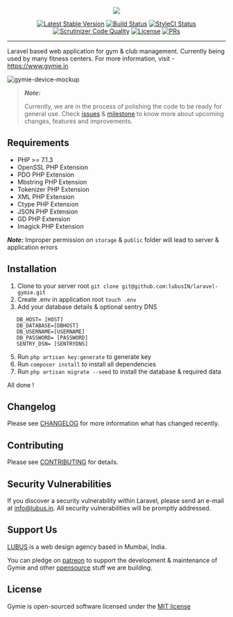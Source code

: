 <p  align="center"><img  src="https://user-images.githubusercontent.com/1039236/36820389-964422c0-1d13-11e8-8dac-d58014f59c24.png"></p>

<p align="center">
<a href="https://github.com/lubusIN/laravel-gymie/releases"><img src="https://img.shields.io/github/release/lubusIN/laravel-gymie.svg?style=flat-square" alt="Latest Stable Version"></a>
<a href="https://scrutinizer-ci.com/g/lubusIN/laravel-gymie/build-status/master"><img src="https://img.shields.io/scrutinizer/build/g/lubusIN/laravel-gymie.svg?style=flat-square" alt="Build Status"></a>
<a href="https://styleci.io/repos/123349662"><img src="https://styleci.io/repos/123349662/shield" alt="StyleCI Status"></a>
<a href="https://scrutinizer-ci.com/g/lubusIN/laravel-gymie"><img src="https://img.shields.io/scrutinizer/g/lubusin/laravel-gymie.svg?style=flat-square" alt="Scrutinizer Code Quality"></a>
<a href="https://github.com/lubusIN/laravel-gymie/blob/master/LICENSE.md"><img src="https://img.shields.io/badge/License-MIT-brightgreen.svg?style=flat-square" alt="License"></a>
<a href="https://github.com/lubusin/laravel-gymie/blob/master/contributing.md"><img src="https://img.shields.io/badge/PRs-welcome-brightgreen.svg?style=flat-square" alt="PRs"></a>
</p>

----------

Laravel based web application for gym & club management. Currently being used by many fitness centers. For more information, visit - https://www.gymie.in
 
![gymie-device-mockup](https://user-images.githubusercontent.com/1039236/36820312-3f709262-1d13-11e8-8ee6-0529120b8ac1.png)

  

> ***Note:***
>
> Currently, we are in the process of polishing the code to be ready for general use. Check [issues](https://github.com/lubusIN/laravel-gymie/issues) & [milestone](https://github.com/lubusIN/laravel-gymie/milestones) to know more about upcoming changes, features and improvements.

## Requirements
- PHP >= 7.1.3
- OpenSSL PHP Extension
- PDO PHP Extension
- Mbstring PHP Extension
- Tokenizer PHP Extension
- XML PHP Extension
- Ctype PHP Extension
-  JSON PHP Extension
- GD PHP Extension
- Imagick PHP Extension 

***Note:***
Improper permission on `storage` & `public` folder will lead to server & application errors

##  Installation
 1. Clone to your server root `git clone git@github.com:lubusIN/laravel-gymie.git`
 2. Create .env in application root `touch .env`
 3. Add your database details & optional sentry DNS
 ```
	DB_HOST= [HOST]
	DB_DATABASE=[DBHOST]
	DB_USERNAME=[USERNAME]
	DB_PASSWORD= [PASSWORD]
	SENTRY_DSN= [SENTRYDNS]
 ```
 5. Run `php artisan key:generate` to generate key
 6. Run `composer install` to install all dependencies
 7. Run `php artisan migrate --seed` to install the database & required data
 
All done !

## Changelog
Please see [CHANGELOG](https://github.com/spatie/laravel-medialibrary/blob/master/CHANGELOG.md) for more information what has changed recently.

## Contributing
Please see [CONTRIBUTING](https://github.com/spatie/laravel-medialibrary/blob/master/CONTRIBUTING.md) for details.

##  Security Vulnerabilities
If you discover a security vulnerability within Laravel, please send an e-mail at info@lubus.in. All security vulnerabilities will be promptly addressed.  

##  Support Us
[LUBUS](http://lubus.in) is a web design agency based in Mumbai, India.

You can pledge on [patreon](https://www.patreon.com/lubus) to support the development & maintenance of Gymie and other [opensource](https://github.com/lubusIN/) stuff we are building.

##  License
Gymie is open-sourced software licensed under the [MIT license](http://opensource.org/licenses/MIT)
